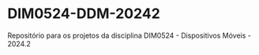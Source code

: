 # DIM0524-DDM-20242
Repositório para os projetos da disciplina DIM0524  - Dispositivos Móveis - 2024.2
